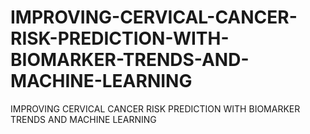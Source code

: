 # IMPROVING-CERVICAL-CANCER-RISK-PREDICTION-WITH-BIOMARKER-TRENDS-AND-MACHINE-LEARNING
IMPROVING CERVICAL CANCER RISK PREDICTION WITH BIOMARKER TRENDS AND MACHINE LEARNING
